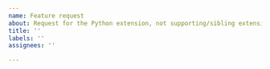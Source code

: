 ```yaml
---
name: Feature request
about: Request for the Python extension, not supporting/sibling extensions
title: ''
labels: ''
assignees: ''

---
```


<!-- **PLEASE** look for preexisting feature requests before opening a new one as a 👍 on a preexisting issue is more important than opening a new issue or leaving a comment. -->
